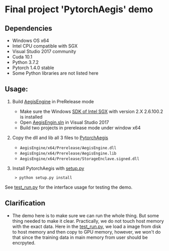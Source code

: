 # Final project 'PytorchAegis' demo

## Dependencies

- Windows OS x64
- Intel CPU compatible with SGX
- Visual Studio 2017 community
- Cuda 10.1
- Python 3.7.2
- Pytorch 1.4.0 stable
- Some Python libraries are not listed here

## Usage:

1. Build [AegisEngine](../AegisEngine/) in PreRelease mode
   * Make sure the Windows [SDK of Intel SGX](https://software.intel.com/en-us/sgx/sdk) with version 2.X 2.6.100.2 is installed
   * Open [AegisEngin.sln](../AegisEngine/AegisEngine.sln) in Visual Studio 2017
   * Build two projects in prerelease mode under window x64
2. Copy the dll and lib all 3 files to [PytorchAegis](./)
   * `AegisEngine/x64/Prerelease/AegisEngine.dll`
   * `AegisEngine/x64/Prerelease/AegisEngine.lib`
   * `AegisEngine/x64/Prerelease/StorageEnclave.signed.dll`
3. Install PytorchAegis with [setup.py](setup.py)
        
        > python setup.py install

See [test_run.py](test_run.py) for the interface usage for testing the demo.

## Clarification

- The demo here is to make sure we can run the whole thing. But some thing needed to make it clear. Practically, we do not touch host memory with the exact data. Here in the [test_run.py](test_run.py), we load a image from disk to host memory and then copy to GPU memory, however, we won't do that since the training data in main memory from user should be encrpyted.
